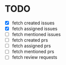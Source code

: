 # TODO

* [x] fetch created issues
* [x] fetch assigned issues
* [ ] fetch mentioned issues
* [ ] fetch created prs
* [ ] fetch assigned prs
* [ ] fetch mentioned prs
* [ ] fetch review requests
